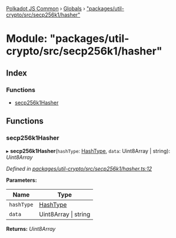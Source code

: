 [Polkadot JS Common](../README.md) › [Globals](../globals.md) › ["packages/util-crypto/src/secp256k1/hasher"](_packages_util_crypto_src_secp256k1_hasher_.md)

# Module: "packages/util-crypto/src/secp256k1/hasher"

## Index

### Functions

* [secp256k1Hasher](_packages_util_crypto_src_secp256k1_hasher_.md#secp256k1hasher)

## Functions

###  secp256k1Hasher

▸ **secp256k1Hasher**(`hashType`: [HashType](_packages_util_crypto_src_secp256k1_types_.md#hashtype), `data`: Uint8Array | string): *Uint8Array*

*Defined in [packages/util-crypto/src/secp256k1/hasher.ts:12](https://github.com/polkadot-js/common/blob/d3527829/packages/util-crypto/src/secp256k1/hasher.ts#L12)*

**Parameters:**

Name | Type |
------ | ------ |
`hashType` | [HashType](_packages_util_crypto_src_secp256k1_types_.md#hashtype) |
`data` | Uint8Array &#124; string |

**Returns:** *Uint8Array*
